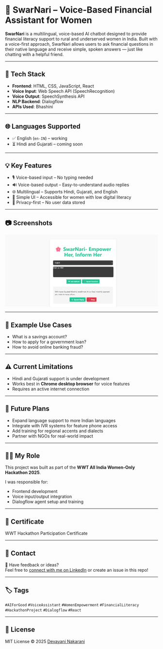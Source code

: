 # 🌸 SwarNari – Voice-Based Financial Assistant for Women

**SwarNari** is a multilingual, voice-based AI chatbot designed to provide financial literacy support to rural and underserved women in India. Built with a voice-first approach, SwarNari allows users to ask financial questions in their native language and receive simple, spoken answers — just like chatting with a helpful friend.

---

## 🔧 Tech Stack

- **Frontend**: HTML, CSS, JavaScript, React  
- **Voice Input**: Web Speech API (SpeechRecognition)  
- **Voice Output**: SpeechSynthesis API  
- **NLP Backend**: Dialogflow  
- **APIs Used**: Bhashini

---

## 🌐 Languages Supported

- ✅ English (`en-IN`) – working  
- ⏳ Hindi and Gujarati – coming soon

---

## 💡 Key Features

- 🎙️ Voice-based input – No typing needed  
- 🔊 Voice-based output – Easy-to-understand audio replies  
- 🌐 Multilingual – Supports Hindi, Gujarati, and English  
- 🤝 Simple UI – Accessible for women with low digital literacy  
- 🔐 Privacy-first – No user data stored  

---

## 📷 Screenshots

![Screenshot](SwarNari.png)

---

## 🧠 Example Use Cases

- What is a savings account?  
- How to apply for a government loan?  
- How to avoid online banking fraud?

---

## ⚠️ Current Limitations

- Hindi and Gujarati support is under development  
- Works best in **Chrome desktop browser** for voice features  
- Requires an active internet connection  

---

## 🚀 Future Plans

- Expand language support to more Indian languages  
- Integrate with IVR systems for feature phone access  
- Add training for regional accents and dialects  
- Partner with NGOs for real-world impact

---

## 👩‍💻 My Role

This project was built as part of the **WWT All India Women-Only Hackathon 2025**.

I was responsible for:

- Frontend development  
- Voice input/output integration  
- Dialogflow agent setup and training

---

## 📜 Certificate

WWT Hackathon Participation Certificate

---

## 📩 Contact

💬 Have feedback or ideas?  
Feel free to [connect with me on LinkedIn](https://www.linkedin.com/in/devayani-nakarani) or create an issue in this repo!

---

## 🏷️ Tags

`#AIForGood` `#VoiceAssistant` `#WomenEmpowerment` `#FinancialLiteracy` `#HackathonProject` `#Dialogflow` `#React`

---

## 📄 License

MIT License © 2025 [Devayani Nakarani](https://github.com/DevayaniNakarani)

